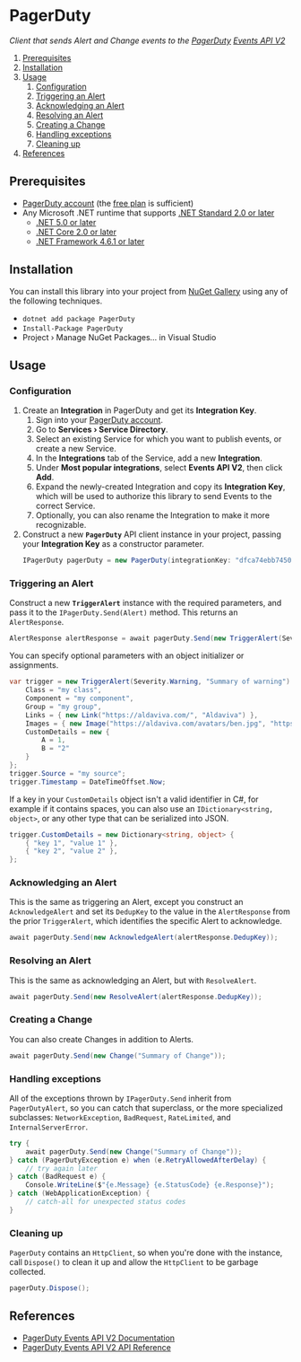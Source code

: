 PagerDuty
===

*Client that sends Alert and Change events to the [PagerDuty](https://www.pagerduty.com/home/) [Events API V2](https://developer.pagerduty.com/docs/events-api-v2/overview/)*

<!-- MarkdownTOC autolink="true" bracket="round" autoanchor="true" levels="1,2,3" style="ordered" -->

1. [Prerequisites](#prerequisites)
1. [Installation](#installation)
1. [Usage](#usage)
    1. [Configuration](#configuration)
    1. [Triggering an Alert](#triggering-an-alert)
    1. [Acknowledging an Alert](#acknowledging-an-alert)
    1. [Resolving an Alert](#resolving-an-alert)
    1. [Creating a Change](#creating-a-change)
    1. [Handling exceptions](#handling-exceptions)
    1. [Cleaning up](#cleaning-up)
1. [References](#references)

<!-- /MarkdownTOC -->

<a id="prerequisites"></a>
## Prerequisites

- [PagerDuty account](https://www.pagerduty.com/sign-up/) (the [free plan](https://www.pagerduty.com/sign-up-free/?type=free) is sufficient)
- Any Microsoft .NET runtime that supports [.NET Standard 2.0 or later](https://docs.microsoft.com/en-us/dotnet/standard/net-standard?tabs=net-standard-2-0#net-standard-versions)
    - [.NET 5.0 or later](https://dotnet.microsoft.com/en-us/download/dotnet)
    - [.NET Core 2.0 or later](https://dotnet.microsoft.com/en-us/download/dotnet)
    - [.NET Framework 4.6.1 or later](https://dotnet.microsoft.com/en-us/download/dotnet-framework)

<a id="installation"></a>
## Installation

You can install this library into your project from [NuGet Gallery](https://www.nuget.org/packages/PagerDuty) using any of the following techniques.
- `dotnet add package PagerDuty`
- `Install-Package PagerDuty`
- Project › Manage NuGet Packages… in Visual Studio

<a id="usage"></a>
## Usage

<a id="configuration"></a>
### Configuration

1. Create an **Integration** in PagerDuty and get its **Integration Key**.
    1. Sign into your [PagerDuty account](https://app.pagerduty.com/).
    1. Go to **Services › Service Directory**.
    1. Select an existing Service for which you want to publish events, or create a new Service.
    1. In the **Integrations** tab of the Service, add a new **Integration**.
    1. Under **Most popular integrations**, select **Events API V2**, then click **Add**.
    1. Expand the newly-created Integration and copy its **Integration Key**, which will be used to authorize this library to send Events to the correct Service.
    1. Optionally, you can also rename the Integration to make it more recognizable.
1. Construct a new **`PagerDuty`** API client instance in your project, passing your **Integration Key** as a constructor parameter.
    ```cs
    IPagerDuty pagerDuty = new PagerDuty(integrationKey: "dfca74ebb7450b3e6da3ba6083a323f4");
    ```

<a id="triggering-an-alert"></a>
### Triggering an Alert

Construct a new **`TriggerAlert`** instance with the required parameters, and pass it to the `IPagerDuty.Send(Alert)` method. This returns an `AlertResponse`.

```cs
AlertResponse alertResponse = await pagerDuty.Send(new TriggerAlert(Severity.Error, "Summary"));
```

You can specify optional parameters with an object initializer or assignments.

```cs
var trigger = new TriggerAlert(Severity.Warning, "Summary of warning") {
    Class = "my class",
    Component = "my component",
    Group = "my group",
    Links = { new Link("https://aldaviva.com/", "Aldaviva") },
    Images = { new Image("https://aldaviva.com/avatars/ben.jpg", "https://aldaviva.com/", "Ben Hutchison") },
    CustomDetails = new {
        A = 1,
        B = "2"
    }
};
trigger.Source = "my source";
trigger.Timestamp = DateTimeOffset.Now;
```

If a key in your `CustomDetails` object isn't a valid identifier in C#, for example if it contains spaces, you can also use an `IDictionary<string, object>`, or any other type that can be serialized into JSON.

```cs
trigger.CustomDetails = new Dictionary<string, object> {
    { "key 1", "value 1" },
    { "key 2", "value 2" },
};
```

<a id="acknowledging-an-alert"></a>
### Acknowledging an Alert

This is the same as triggering an Alert, except you construct an `AcknowledgeAlert` and set its `DedupKey` to the value in the `AlertResponse` from the prior `TriggerAlert`, which identifies the specific Alert to acknowledge.

```cs
await pagerDuty.Send(new AcknowledgeAlert(alertResponse.DedupKey));
```

<a id="resolving-an-alert"></a>
### Resolving an Alert

This is the same as acknowledging an Alert, but with `ResolveAlert`.

```cs
await pagerDuty.Send(new ResolveAlert(alertResponse.DedupKey));
```

<a id="creating-a-change"></a>
### Creating a Change

You can also create Changes in addition to Alerts.

```cs
await pagerDuty.Send(new Change("Summary of Change"));
```

<a id="handling-exceptions"></a>
### Handling exceptions

All of the exceptions thrown by `IPagerDuty.Send` inherit from `PagerDutyAlert`, so you can catch that superclass, or the more specialized subclasses: `NetworkException`, `BadRequest`, `RateLimited`, and `InternalServerError`.

```cs
try {
    await pagerDuty.Send(new Change("Summary of Change"));
} catch (PagerDutyException e) when (e.RetryAllowedAfterDelay) {
    // try again later
} catch (BadRequest e) {
    Console.WriteLine($"{e.Message} {e.StatusCode} {e.Response}");
} catch (WebApplicationException) {
    // catch-all for unexpected status codes
}
```

<a id="cleaning-up"></a>
### Cleaning up

`PagerDuty` contains an `HttpClient`, so when you're done with the instance, call `Dispose()` to clean it up and allow the `HttpClient` to be garbage collected.

```cs
pagerDuty.Dispose();
```

<a id="references"></a>
## References

- [PagerDuty Events API V2 Documentation](https://developer.pagerduty.com/docs/events-api-v2/overview/)
- [PagerDuty Events API V2 API Reference](https://developer.pagerduty.com/api-reference/YXBpOjI3NDgyNjU-pager-duty-v2-events-api)